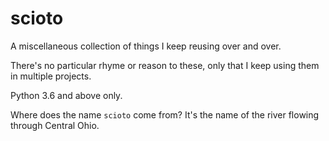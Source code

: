 # scioto
A miscellaneous collection of things I keep reusing over and over.

There's no particular rhyme or reason to these, only that I keep using them in multiple projects.

Python 3.6 and above only.

Where does the name `scioto` come from? It's the name of the river flowing through Central Ohio.
